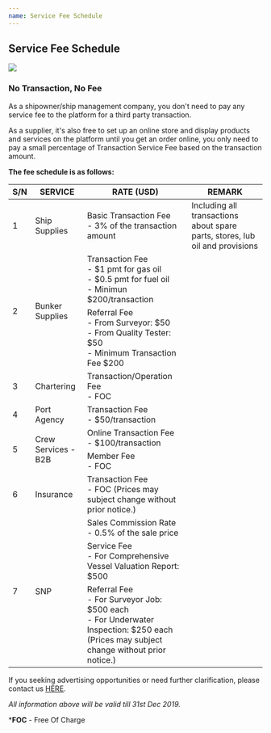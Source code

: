 ```yaml
---
name: Service Fee Schedule
---
```


## Service Fee Schedule

![](https://bwec-file.oss-cn-hongkong.aliyuncs.com/cms/90cb2f40-fc48-11e8-b129-0b5b40cbbba3.jpg)

### No Transaction, No Fee 

As a shipowner/ship management company, you don't need to pay any service fee to the platform for a third party transaction.

As a supplier, it's also free to set up an online store and display products and services on the platform until you get an order online, you only need to pay a small percentage of Transaction Service Fee based on the transaction amount. 

**The fee schedule is as follows:**

<table>
    <thead>
        <tr>
            <th>S/N</th>
            <th>SERVICE</th>
            <th>RATE (USD)</th>
            <th>REMARK</th>
        </tr>
    </thead>
    <tbody>
        <tr>
            <td rowspan=1>1</td>
            <td rowspan=1>Ship Supplies</td>
            <td>Basic Transaction Fee<br>- 3% of the transaction amount</td>
            <td>Including all transactions about spare parts, stores, lub oil and provisions</td>
        </tr>
        <tr>
            <td rowspan=2>2</td>
            <td rowspan=2>Bunker Supplies</td>
            <td>Transaction Fee<br>- $1 pmt for gas oil<br>- $0.5 pmt for fuel oil</br>- Minimun $200/transaction</td>
            <td></td>
        </tr>
        <tr>
            <td>Referral Fee<br>- From Surveyor: $50<br>- From Quality Tester: $50<br>- Minimum Transaction Fee $200</td>
            <td></td>
        </tr>
        <tr>
            <td rowspan=1>3</td>
            <td rowspan=1>Chartering</td>
            <td>Transaction/Operation Fee<br>- FOC</td>
            <td></td>
        </tr>
        <tr>
            <td rowspan=1>4</td>
            <td rowspan=1>Port Agency</td>
            <td>Transaction Fee<br>- $50/transaction</td>
            <td></td>
        </tr>
        <tr>
            <td rowspan=2>5</td>
            <td rowspan=2>Crew Services - B2B</td>
            <td>Online Transaction Fee<br>- $100/transaction</td>
            <td></td>
        </tr>
        <tr>
            <td>Member Fee<br>- FOC</td>
            <td></td>
        </tr>
        <tr>
            <td rowspan=1>6</td>
            <td rowspan=1>Insurance</td>
            <td>Transaction Fee<br>- FOC (Prices may subject change without prior notice.)</td>
            <td></td>
        </tr>
        <tr>
            <td rowspan=3>7</td>
            <td rowspan=3>SNP</td>
            <td>Sales Commission Rate<br>- 0.5% of the sale price</td>
            <td></td>
        </tr>
        <tr>
            <td>Service Fee<br>- For Comprehensive Vessel Valuation Report: $500</td>
            <td></td>
        </tr>
        <tr>
            <td>Referral Fee<br>- For Surveyor Job: $500 each<br>- For Underwater Inspection: $250 each<br>(Prices may subject change without prior notice.)</td>
            <td></td>
        </tr>
    </tbody>
</table>

If you seeking advertising opportunities or need further clarification, please contact us [HERE](https://aboutus.emarineonline.com/docs/connect/contactus).

*All information above will be valid till 31st Dec 2019.*

***FOC** - Free Of Charge
